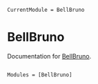 ```@meta
CurrentModule = BellBruno
```

# BellBruno

Documentation for [BellBruno](https://github.com/stephans3/BellBruno.jl).

```@index
```

```@autodocs
Modules = [BellBruno]
```
